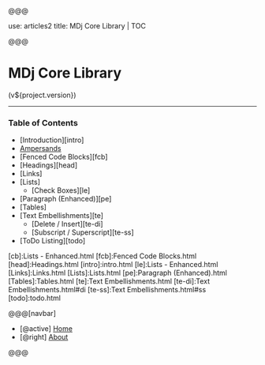 @@@

use: articles2
title: MDj Core Library | TOC

@@@

# MDj Core Library
(v${project.version})

---

### Table of Contents

- [Introduction][intro]
- [Ampersands][amp]
- [Fenced Code Blocks][fcb]
- [Headings][head]
- [Links]
- [Lists]
    - [Check Boxes][le]
- [Paragraph (Enhanced)][pe]
- [Tables]
- [Text Embellishments][te]
    - [Delete / Insert][te-di]
    - [Subscript / Superscript][te-ss]
- [ToDo Listing][todo]




[amp]:Ampersands.html
[cb]:Lists - Enhanced.html
[fcb]:Fenced Code Blocks.html
[head]:Headings.html
[intro]:intro.html
[le]:Lists - Enhanced.html
[Links]:Links.html
[Lists]:Lists.html
[pe]:Paragraph (Enhanced).html
[Tables]:Tables.html
[te]:Text Embellishments.html
[te-di]:Text Embellishments.html#di
[te-ss]:Text Embellishments.html#ss
[todo]:todo.html


@@@[navbar]

- [@active] [Home](#)
- [@right] [About](About.html)

@@@
